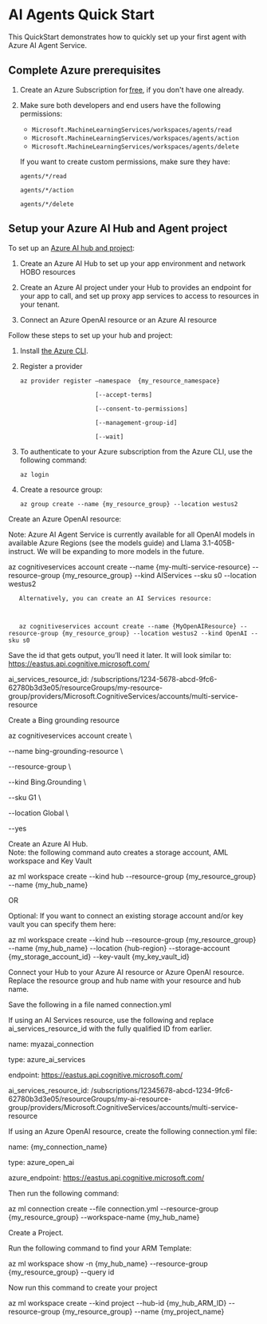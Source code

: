# AI Agents Quick Start 

This QuickStart demonstrates how to quickly set up your first agent with Azure AI Agent Service. 
 
## Complete Azure prerequisites 

1. Create an Azure Subscription for [free](https://azure.microsoft.com/free/ai-services/), if you don't have one already. 

1. Make sure both developers and end users have the following permissions: 

    * `Microsoft.MachineLearningServices/workspaces/agents/read` 
    * `Microsoft.MachineLearningServices/workspaces/agents/action` 
    * `Microsoft.MachineLearningServices/workspaces/agents/delete` 

    If you want to create custom permissions, make sure they have: 

    `agents/*/read` 

    `agents/*/action` 

    `agents/*/delete` 

## Setup your Azure AI Hub and Agent project 

To set up an [Azure AI hub and project](https://learn.microsoft.com/azure/ai-studio/quickstarts/get-started-playground): 

1. Create an Azure AI Hub to set up your app environment and network HOBO resources  

1. Create an Azure AI project under your Hub to provides an endpoint for your app to call, and set up proxy app services to access to resources in your tenant.  

1. Connect an Azure OpenAI resource or an Azure AI resource 

Follow these steps to set up your hub and project: 

1. Install [the Azure CLI](https://learn.microsoft.com/cli/azure/install-azure-cli-windows?tabs=azure-cli). 

1. Register a provider 
    
    ```console
    az provider register –namespace  {my_resource_namespace} 
    
                         [--accept-terms] 
    
                         [--consent-to-permissions] 
    
                         [--management-group-id] 
    
                         [--wait] 
    ```

1. To authenticate to your Azure subscription from the Azure CLI, use the following command: 

    ```console
    az login
    ```
2. Create a resource group: 

    ```console
    az group create --name {my_resource_group} --location westus2 
    ```

  

Create an Azure OpenAI resource: 

Note: Azure AI Agent Service is currently available for all OpenAI models in available Azure Regions (see the models guide) and Llama 3.1-405B-instruct. We will be expanding to more models in the future. 

  

az cognitiveservices account create --name {my-multi-service-resource} --resource-group {my_resource_group} --kind AIServices --sku s0 --location westus2  

  

       Alternatively, you can create an AI Services resource: 

  

       az cognitiveservices account create --name {MyOpenAIResource} --resource-group {my_resource_group} --location westus2 --kind OpenAI --sku s0  

  

Save the id that gets output, you’ll need it later. It will look similar to: https://eastus.api.cognitive.microsoft.com/  

ai_services_resource_id: /subscriptions/1234-5678-abcd-9fc6-62780b3d3e05/resourceGroups/my-resource-group/providers/Microsoft.CognitiveServices/accounts/multi-service-resource 

  

Create a Bing grounding resource 

az cognitiveservices account create \ 

  --name bing-grounding-resource \ 

  --resource-group <resource-group-name> \ 

  --kind Bing.Grounding \ 

  --sku G1 \ 

  --location Global \ 

  --yes 
 

Create an Azure AI Hub.  
Note: the following command auto creates a storage account, AML workspace and Key Vault 

az ml workspace create --kind hub --resource-group {my_resource_group} --name {my_hub_name} 

 

OR 

 

Optional: If you want to connect an existing storage account and/or key vault you can specify them here: 

az ml workspace create --kind hub --resource-group {my_resource_group} --name {my_hub_name} --location {hub-region} --storage-account {my_storage_account_id} --key-vault {my_key_vault_id} 

 

  

Connect your Hub to your Azure AI resource or Azure OpenAI resource. Replace the resource group and hub name with your resource and hub name. 

Save the following in a file named connection.yml 

If using an AI Services resource, use the following and replace ai_services_resource_id with the fully qualified ID from earlier.   

 

name: myazai_connection  

type: azure_ai_services  

endpoint: https://eastus.api.cognitive.microsoft.com/  

ai_services_resource_id: /subscriptions/12345678-abcd-1234-9fc6-62780b3d3e05/resourceGroups/my-ai-resource-group/providers/Microsoft.CognitiveServices/accounts/multi-service-resource 

If using an Azure OpenAI resource, create the following connection.yml file: 

name: {my_connection_name} 

type: azure_open_ai 

azure_endpoint: https://eastus.api.cognitive.microsoft.com/ 

 

Then run the following command: 

az ml connection create --file connection.yml --resource-group {my_resource_group} --workspace-name {my_hub_name}  

Create a Project.  

Run the following command to find your ARM Template: 

az ml workspace show -n {my_hub_name} --resource-group {my_resource_group} --query id 

Now run this command to create your project 

az ml workspace create --kind project --hub-id {my_hub_ARM_ID} --resource-group {my_resource_group} --name {my_project_name} 